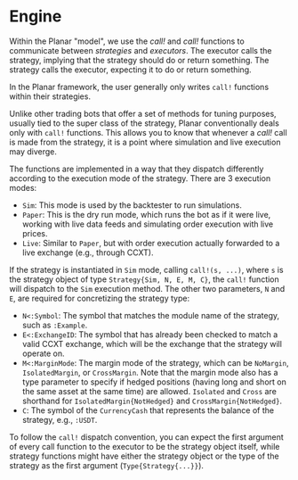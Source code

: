 # Engine

Within the Planar "model", we use the _call!_ and _call!_ functions to communicate between _strategies_ and _executors_. The executor calls the strategy, implying that the strategy should do or return something. The strategy calls the executor, expecting it to do or return something.

In the Planar framework, the user generally only writes `call!` functions within their strategies.

Unlike other trading bots that offer a set of methods for tuning purposes, usually tied to the super class of the strategy, Planar conventionally deals only with `call!` functions. This allows you to know that whenever a _call!_ call is made from the strategy, it is a point where simulation and live execution may diverge.

The functions are implemented in a way that they dispatch differently according to the execution mode of the strategy. There are 3 execution modes:

- `Sim`: This mode is used by the backtester to run simulations.
- `Paper`: This is the dry run mode, which runs the bot as if it were live, working with live data feeds and simulating order execution with live prices.
- `Live`: Similar to `Paper`, but with order execution actually forwarded to a live exchange (e.g., through CCXT).

If the strategy is instantiated in `Sim` mode, calling `call!(s, ...)`, where `s` is the strategy object of type `Strategy{Sim, N, E, M, C}`, the `call!` function will dispatch to the `Sim` execution method. The other two parameters, `N` and `E`, are required for concretizing the strategy type:
- `N<:Symbol`: The symbol that matches the module name of the strategy, such as `:Example`.
- `E<:ExchangeID`: The symbol that has already been checked to match a valid CCXT exchange, which will be the exchange that the strategy will operate on.
- `M<:MarginMode`: The margin mode of the strategy, which can be `NoMargin`, `IsolatedMargin`, or `CrossMargin`. Note that the margin mode also has a type parameter to specify if hedged positions (having long and short on the same asset at the same time) are allowed. `Isolated` and `Cross` are shorthand for `IsolatedMargin{NotHedged}` and `CrossMargin{NotHedged}`.
- `C`: The symbol of the `CurrencyCash` that represents the balance of the strategy, e.g., `:USDT`.

To follow the `call!` dispatch convention, you can expect the first argument of every call function to the executor to be the strategy object itself, while strategy functions might have either the strategy object or the type of the strategy as the first argument (`Type{Strategy{...}}`).
    

